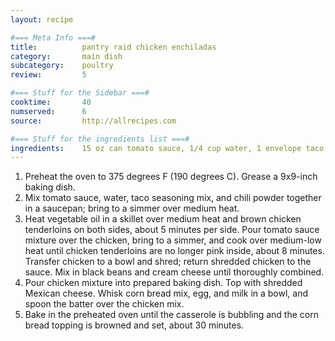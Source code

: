 ```yaml
---
layout: recipe

#=== Meta Info ===#
title: 			pantry raid chicken enchiladas
category:		main dish					
subcategory:	poultry
review:			5

#=== Stuff for the Sidebar ===#
cooktime:		40
numserved:		6
source:			http://allrecipes.com

#=== Stuff for the ingredients list ===#
ingredients:	15 oz can tomato sauce, 1/4 cup water, 1 envelope taco seasoning mix, 1 1/2 tablespoons chili powder, 1 tablespoon vegetable oil, 1 pound chicken breast tenderloins, 15 oz can black beans (drained), 1/4 cup cream cheese, 1 cup shredded Mexican-style cheese blend, 7.5 oz package corn bread mix, 1 egg, 1/3 cup milk
---
```


1. Preheat the oven to 375 degrees F (190 degrees C). Grease a 9x9-inch baking dish.
2. Mix tomato sauce, water, taco seasoning mix, and chili powder together in a saucepan; bring to a simmer over medium heat.
3. Heat vegetable oil in a skillet over medium heat and brown chicken tenderloins on both sides, about 5 minutes per side. Pour tomato sauce mixture over the chicken, bring to a simmer, and cook over medium-low heat until chicken tenderloins are no longer pink inside, about 8 minutes. Transfer chicken to a bowl and shred; return shredded chicken to the sauce. Mix in black beans and cream cheese until thoroughly combined.
4. Pour chicken mixture into prepared baking dish. Top with shredded Mexican cheese. Whisk corn bread mix, egg, and milk in a bowl, and spoon the batter over the chicken mix.
5. Bake in the preheated oven until the casserole is bubbling and the corn bread topping is browned and set, about 30 minutes.